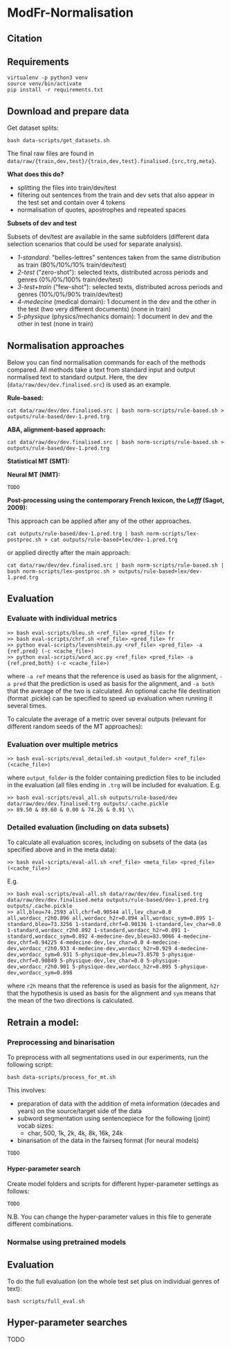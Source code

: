 # ModFr-Normalisation


## Citation

## Requirements

```
virtualenv -p python3 venv
source venv/bin/activate
pip install -r requirements.txt
```

## Download and prepare data

Get dataset splits:
```
bash data-scripts/get_datasets.sh
```

The final raw files are found in `data/raw/{train,dev,test}/{train,dev,test}.finalised.{src,trg,meta}`.

**What does this do?**

- splitting the files into train/dev/test
- filtering out sentences from the train and dev sets that also appear in the test set and contain over 4 tokens
- normalisation of quotes, apostrophes and repeated spaces



**Subsets of dev and test**

Subsets of dev/test are available in the same subfolders (different data selection scenarios that could be used for separate analysis).

- _1-standard_: "belles-lettres" sentences taken from the same distribution as train (80%/10%/10% train/dev/test)
- _2-test_ ("zero-shot"): selected texts, distributed across periods and genres (0%/0%/100% train/dev/test)
- _3-test+train_ ("few-shot"): selected texts, distributed across periods and genres (10%/0%/90% train/dev/test)
- _4-medecine_ (medical domain): 1 document in the dev and the other in the test (two very different documents) (none in train)
- _5-physique_ (physics/mechanics domain): 1 document in dev and the other in test (none in train)


## Normalisation approaches

Below you can find normalisation commands for each of the methods compared. All methods take a text from standard input and output normalised text to standard output. Here, the dev (`data/raw/dev/dev.finalised.src`) is used as an example.

**Rule-based:**

```
cat data/raw/dev/dev.finalised.src | bash norm-scripts/rule-based.sh > outputs/rule-based/dev-1.pred.trg
```


**ABA, alignment-based approach:**
```
cat data/raw/dev/dev.finalised.src | bash norm-scripts/rule-based.sh > outputs/rule-based/dev-1.pred.trg
```

**Statistical MT (SMT):**


**Neural MT (NMT):**


```
TODO
```

**Post-processing using the contemporary French lexicon, the Le*fff* (Sagot, 2009):**

This approach can be applied after any of the other approaches.

```
cat outputs/rule-based/dev-1.pred.trg | bash norm-scripts/lex-postproc.sh > cat outputs/rule-based+lex/dev-1.pred.trg
```
or applied directly after the main approach:
```
cat data/raw/dev/dev.finalised.src | bash norm-scripts/rule-based.sh | bash norm-scripts/lex-postproc.sh > outputs/rule-based+lex/dev-1.pred.trg
```

## Evaluation

### Evaluate with individual metrics

```
>> bash eval-scripts/bleu.sh <ref_file> <pred_file> fr
>> bash eval-scripts/chrf.sh <ref_file> <pred_file> fr
>> python eval-scripts/levenshtein.py <ref_file> <pred_file> -a {ref,pred} (-c <cache_file>)
>> python eval-scripts/word_acc.py <ref_file> <pred_file> -a {ref,pred,both} (-c <cache_file>)
```
where `-a ref` means that the reference is used as basis for the alignment, `-a pred` that the prediction is used as basis for the alignment, and `-a both` that the average of the two is calculated. An optional cache file destination (format .pickle) can be specified to speed up evaluation when running it several times.

To calculate the average of a metric over several outputs (relevant for different random seeds of the MT approaches):

### Evaluation over multiple metrics

```
>> bash eval-scripts/eval_detailed.sh <output_folder> <ref_file> (<cache_file>)
```
where `output_folder` is the folder containing prediction files to be included in the evaluation (all files ending in `.trg` will be included for evaluation. E.g.

```
>> bash eval-scripts/eval_all.sh outputs/rule-based/dev data/raw/dev/dev.finalised.trg outputs/.cache.pickle 
>> 89.50 & 89.60 & 0.00 & 74.26 & 0.91 \\
```

### Detailed evaluation (including on data subsets)

To calculate all evaluation scores, including on subsets of the data (as specified above and in the meta data):
```
>> bash eval-scripts/eval-all.sh <ref_file> <meta_file> <pred_file> (<cache_file>)
```
E.g.
```
>> bash eval-scripts/eval-all.sh data/raw/dev/dev.finalised.trg data/raw/dev/dev.finalised.meta outputs/rule-based/dev-1.pred.trg outputs/.cache.pickle
>> all,bleu=74.2593 all,chrf=0.90544 all,lev_char=0.0 all,wordacc_r2h0.896 all,wordacc_h2r=0.894 all,wordacc_sym=0.895 1-standard,bleu=73.3256 1-standard,chrf=0.90136 1-standard,lev_char=0.0 1-standard,wordacc_r2h0.892 1-standard,wordacc_h2r=0.891 1-standard,wordacc_sym=0.892 4-medecine-dev,bleu=83.9066 4-medecine-dev,chrf=0.94225 4-medecine-dev,lev_char=0.0 4-medecine-dev,wordacc_r2h0.933 4-medecine-dev,wordacc_h2r=0.929 4-medecine-dev,wordacc_sym=0.931 5-physique-dev,bleu=73.8570 5-physique-dev,chrf=0.90849 5-physique-dev,lev_char=0.0 5-physique-dev,wordacc_r2h0.901 5-physique-dev,wordacc_h2r=0.895 5-physique-dev,wordacc_sym=0.898
```
where `r2h` means that the reference is used as basis for the alignment, `h2r` that the hypothesis is used as basis for the alignment and `sym` means that the mean of the two directions is calculated.

## Retrain a model:

### Preprocessing and binarisation

To preprocess with all segmentations used in our experiments, run the following script:

```
bash data-scripts/process_for_mt.sh
```

This involves:

- preparation of data with the addition of meta information (decades and years) on the source/target side of the data
- subword segmentation using sentencepiece for the following (joint) vocab sizes:
  - char, 500, 1k, 2k, 4k, 8k, 16k, 24k
- binarisation of the data in the fairseq format (for neural models)

```
TODO
```

#### Hyper-parameter search

Create model folders and scripts for different hyper-parameter settings as follows:
```
TODO
```
N.B. You can change the hyper-parameter values in this file to generate different combinations.



### Normalse using pretrained models





## Evaluation

To do the full evaluation (on the whole test set plus on individual genres of text):

`bash scripts/full_eval.sh`



## Hyper-parameter searches

TODO
